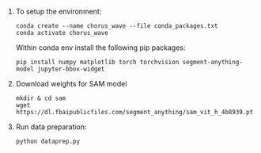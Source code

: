 1. To setup the environment:

    ``` 
    conda create --name chorus_wave --file conda_packages.txt
    conda activate chorus_wave
    ```
   Within conda env install the following pip packages:
    ```
   pip install numpy matplotlib torch torchvision segment-anything-model jupyter-bbox-widget
    
   ```
  
2. Download weights for SAM model

    ```
    mkdir & cd sam 
    wget https://dl.fbaipublicfiles.com/segment_anything/sam_vit_h_4b8939.pth
    ```

3. Run data preparation: 
    ```
    python dataprep.py
    ```
